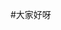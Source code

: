 #大家好呀
<!---
ILoveScratch2/ILoveScratch2 is a ✨ special ✨ repository because its `README.md` (this file) appears on your GitHub profile.
You can click the Preview link to take a look at your changes.
--->
